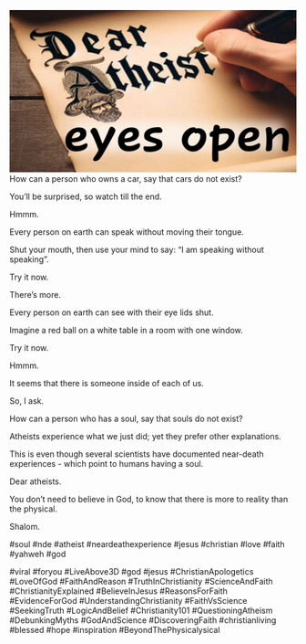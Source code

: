 ![Video cover image](./cover.jpg)
How can a person who owns a car, say that cars do not exist?

You’ll be surprised, so watch till the end.

Hmmm.

Every person on earth can speak without moving their tongue.

Shut your mouth, then use your mind to say: “I am speaking without speaking”.

Try it now.

There’s more.

Every person on earth can see with their eye lids shut.

Imagine a red ball on a white table in a room with one window.

Try it now.

Hmmm.

It seems that there is someone inside of each of us.

So, I ask.

How can a person who has a soul, say that souls do not exist?

Atheists experience what we just did; yet they prefer other explanations.

This is even though several scientists have documented near-death experiences - which point to humans having a soul.

Dear atheists.

You don’t need to believe in God, to know that there is more to reality than the physical.

Shalom.

#soul #nde #atheist #neardeathexperience #jesus #christian #love #faith #yahweh #god 

#viral #foryou #LiveAbove3D #god #jesus #ChristianApologetics #LoveOfGod #FaithAndReason #TruthInChristianity #ScienceAndFaith #ChristianityExplained #BelieveInJesus #ReasonsForFaith #EvidenceForGod #UnderstandingChristianity #FaithVsScience #SeekingTruth #LogicAndBelief #Christianity101 #QuestioningAtheism #DebunkingMyths #GodAndScience #DiscoveringFaith #christianliving #blessed #hope #inspiration #BeyondThePhysicalysical